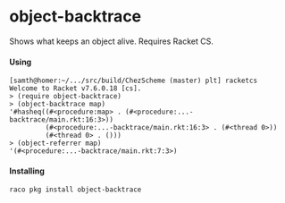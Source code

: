 # object-backtrace

Shows what keeps an object alive. Requires Racket CS.

#### Using

```
[samth@homer:~/.../src/build/ChezScheme (master) plt] racketcs
Welcome to Racket v7.6.0.18 [cs].
> (require object-backtrace)
> (object-backtrace map)
'#hasheq((#<procedure:map> . (#<procedure:...-backtrace/main.rkt:16:3>))
         (#<procedure:...-backtrace/main.rkt:16:3> . (#<thread 0>))
         (#<thread 0> . ()))
> (object-referrer map)
'(#<procedure:...-backtrace/main.rkt:7:3>)
```


#### Installing

```
raco pkg install object-backtrace
```
